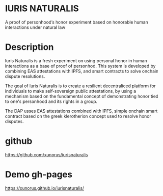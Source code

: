 # IURIS NATURALIS
A proof of personhood’s honor experiment based on honorable human interactions under natural law


# Description

Iuris Naturalis  is a fresh experiment on using personal honor in human interactions as a base of proof of personhod.
This system is developed by combining EAS attestations with IPFS, and smart contracts to solve onchain dispute resolutions.

The goal of Iuris Naturalis is to create a resilient decentraliced platform for individuals to make self-sovereign public attestations, by using a mechanism based on the fundamental concept of demonstrating honor tied to one's personhood and its rights in a group.

The DAP usses  EAS  attestations combined with IPFS,  simple onchain smart contract based on the greek klerotherion concept used to resolve honor disputes.


# github
https://github.com/xunorus/iurisnaturalis

# Demo gh-pages
https://xunorus.github.io/iurisnaturalis/